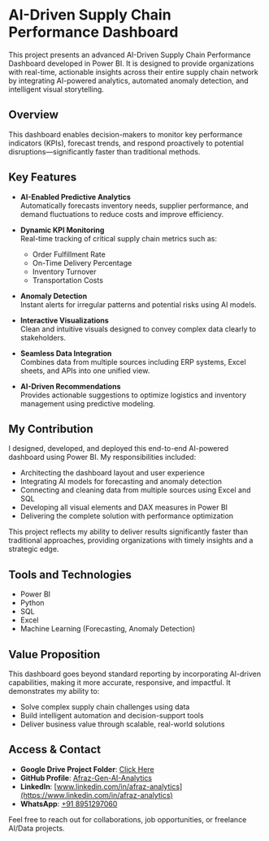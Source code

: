 # AI-Driven Supply Chain Performance Dashboard

This project presents an advanced AI-Driven Supply Chain Performance Dashboard developed in Power BI. It is designed to provide organizations with real-time, actionable insights across their entire supply chain network by integrating AI-powered analytics, automated anomaly detection, and intelligent visual storytelling.

## Overview

This dashboard enables decision-makers to monitor key performance indicators (KPIs), forecast trends, and respond proactively to potential disruptions—significantly faster than traditional methods.

## Key Features

- **AI-Enabled Predictive Analytics**  
  Automatically forecasts inventory needs, supplier performance, and demand fluctuations to reduce costs and improve efficiency.

- **Dynamic KPI Monitoring**  
  Real-time tracking of critical supply chain metrics such as:
  - Order Fulfillment Rate
  - On-Time Delivery Percentage
  - Inventory Turnover
  - Transportation Costs

- **Anomaly Detection**  
  Instant alerts for irregular patterns and potential risks using AI models.

- **Interactive Visualizations**  
  Clean and intuitive visuals designed to convey complex data clearly to stakeholders.

- **Seamless Data Integration**  
  Combines data from multiple sources including ERP systems, Excel sheets, and APIs into one unified view.

- **AI-Driven Recommendations**  
  Provides actionable suggestions to optimize logistics and inventory management using predictive modeling.

## My Contribution

I designed, developed, and deployed this end-to-end AI-powered dashboard using Power BI. My responsibilities included:

- Architecting the dashboard layout and user experience
- Integrating AI models for forecasting and anomaly detection
- Connecting and cleaning data from multiple sources using Excel and SQL
- Developing all visual elements and DAX measures in Power BI
- Delivering the complete solution with performance optimization

This project reflects my ability to deliver results significantly faster than traditional approaches, providing organizations with timely insights and a strategic edge.

## Tools and Technologies

- Power BI  
- Python  
- SQL  
- Excel  
- Machine Learning (Forecasting, Anomaly Detection)

## Value Proposition

This dashboard goes beyond standard reporting by incorporating AI-driven capabilities, making it more accurate, responsive, and impactful. It demonstrates my ability to:

- Solve complex supply chain challenges using data  
- Build intelligent automation and decision-support tools  
- Deliver business value through scalable, real-world solutions  

## Access & Contact

- **Google Drive Project Folder**: [Click Here](https://drive.google.com/drive/folders/1szbdGJg2_2VrmIE9xfYVot_eu2GqoM3c)  
- **GitHub Profile**: [Afraz-Gen-AI-Analytics](https://github.com/Afraz-Gen-AI-Analytics)  
- **LinkedIn**: [www.linkedin.com/in/afraz-analytics](https://www.linkedin.com/in/afraz-analytics)  
- **WhatsApp**: [+91 8951297060](https://wa.me/918951297060)  

Feel free to reach out for collaborations, job opportunities, or freelance AI/Data projects.
